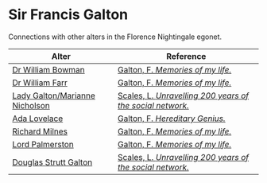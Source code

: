 # Sir Francis Galton
Connections with other alters in the Florence Nightingale egonet.

| Alter  | Reference|
| ------------- |------------- |
| [Dr William Bowman](https://github.com/altealo/WilliamBowman/blob/master/README.md)  |[Galton, F. *Memories of my life.*](http://galton.org/books/memories/chapter-III.html)|
| [Dr William Farr](https://github.com/altealo/WilliamFarr/blob/master/README.md)  |[Galton, F. *Memories of my life.*](http://galton.org/cgi-bin/searchImages/galton/search/books/memories/pages/memories_0301.htm)|Loovelace
| [Lady Galton/Marianne Nicholson](https://github.com/altealo/LadyGalton/blob/master/README.md)  |[Scales, L. *Unravelling 200 years of the social network.*](https://www.rigb.org/blog/2014/june/unravelling-200-years-of-the-social-network)|
| [Ada Lovelace](https://github.com/altealo/AdaLovelace/blob/master/README.md)  |[Galton, F. *Hereditary Genius.*](http://galton.org/books/hereditary-genius/text/v5/galton-1869-hereditary-genius-v5.htm)|
| [Richard Milnes](https://github.com/altealo/RichardMilnes/blob/master/README.md)  |[Galton, F. *Memories of my life.*](http://galton.org/cgi-bin/searchImages/galton/search/books/memories/pages/memories_0223.htm)|
| [Lord Palmerston](https://github.com/altealo/LordPalmerston/blob/master/README.md)  |[Galton, F. *Memories of my life.*](http://galton.org/cgi-bin/searchImages/galton/search/books/memories/pages/memories_0171.htm)|
| [Douglas Strutt Galton](https://github.com/altealo/DouglasGalton/blob/master/README.md)  |[Scales, L. *Unravelling 200 years of the social network.*](https://www.rigb.org/blog/2014/june/unravelling-200-years-of-the-social-network)|


